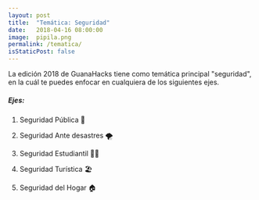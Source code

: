 ```yaml
---
layout: post
title:  "Temática: Seguridad"
date:   2018-04-16 08:00:00
image:  pipila.png
permalink: /tematica/
isStaticPost: false
---
```


La edición 2018 de GuanaHacks tiene como temática principal "seguridad", en la cuál te puedes enfocar en cualquiera de los siguientes ejes.

##### Ejes:

1. Seguridad Pública 👮‍

2. Seguridad Ante desastres 🌪

3. Seguridad Estudiantil 👨‍🎓

4. Seguridad Turística 🏖

5. Seguridad del Hogar 🏠
